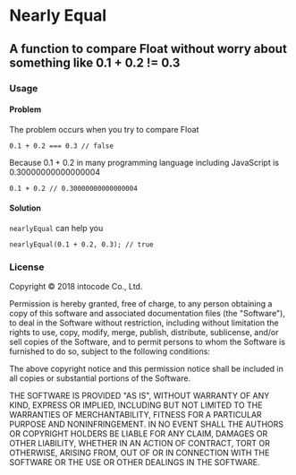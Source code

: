 # Nearly Equal

## A function to compare Float without worry about something like 0.1 + 0.2 != 0.3

### Usage
#### Problem
The problem occurs when you try to compare Float
```
0.1 + 0.2 === 0.3 // false
```
Because 0.1 + 0.2 in many programming language including JavaScript is 0.30000000000000004
```
0.1 + 0.2 // 0.30000000000000004
```
#### Solution
`nearlyEqual` can help you
```
nearlyEqual(0.1 + 0.2, 0.3); // true
```

### License

Copyright &copy; 2018 intocode Co., Ltd.

Permission is hereby granted, free of charge, to any person obtaining a copy of this software and associated 
documentation files (the "Software"), to deal in the Software without restriction, including without limitation 
the rights to use, copy, modify, merge, publish, distribute, sublicense, and/or sell copies of the Software, 
and to permit persons to whom the Software is furnished to do so, subject to the following conditions:

The above copyright notice and this permission notice shall be included in all copies or substantial portions 
of the Software.

THE SOFTWARE IS PROVIDED "AS IS", WITHOUT WARRANTY OF ANY KIND, EXPRESS OR IMPLIED, 
INCLUDING BUT NOT LIMITED TO THE WARRANTIES OF MERCHANTABILITY, FITNESS FOR A PARTICULAR PURPOSE AND NONINFRINGEMENT. 
IN NO EVENT SHALL THE AUTHORS OR COPYRIGHT HOLDERS BE LIABLE FOR ANY CLAIM, DAMAGES OR OTHER LIABILITY, 
WHETHER IN AN ACTION OF CONTRACT, TORT OR OTHERWISE, ARISING FROM, OUT OF OR IN CONNECTION WITH THE SOFTWARE OR 
THE USE OR OTHER DEALINGS IN THE SOFTWARE.